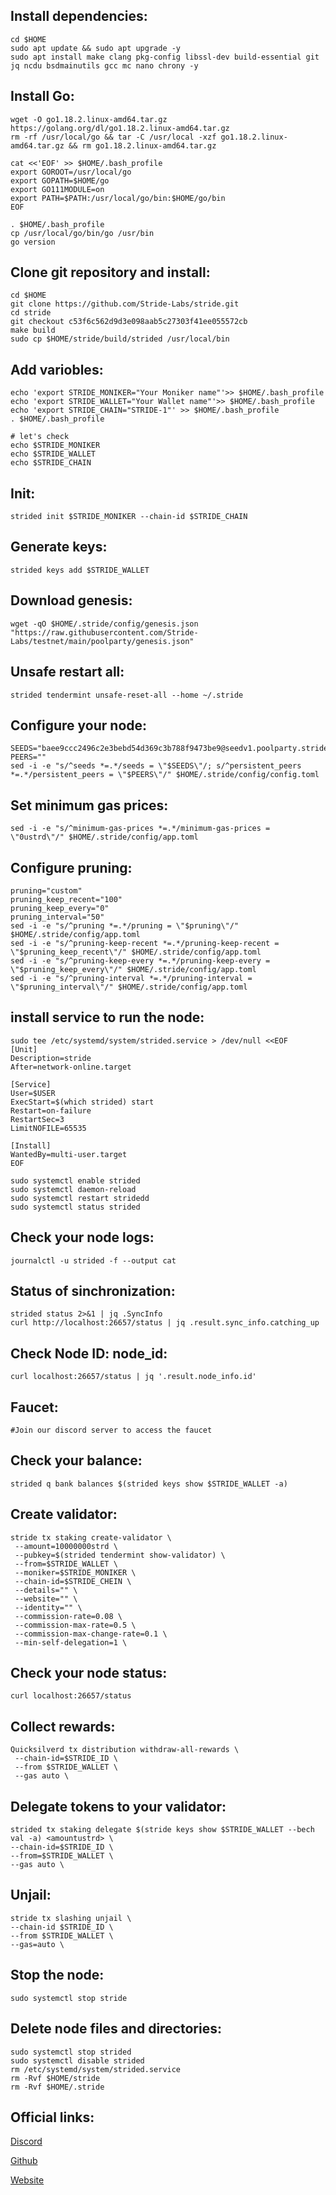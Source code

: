 ## Install dependencies:
```
cd $HOME
sudo apt update && sudo apt upgrade -y
sudo apt install make clang pkg-config libssl-dev build-essential git jq ncdu bsdmainutils gcc mc nano chrony -y
```

## Install Go:
```
wget -O go1.18.2.linux-amd64.tar.gz https://golang.org/dl/go1.18.2.linux-amd64.tar.gz
rm -rf /usr/local/go && tar -C /usr/local -xzf go1.18.2.linux-amd64.tar.gz && rm go1.18.2.linux-amd64.tar.gz

cat <<'EOF' >> $HOME/.bash_profile
export GOROOT=/usr/local/go
export GOPATH=$HOME/go
export GO111MODULE=on
export PATH=$PATH:/usr/local/go/bin:$HOME/go/bin
EOF

. $HOME/.bash_profile
cp /usr/local/go/bin/go /usr/bin
go version
```

## Clone git repository and install:
```
cd $HOME
git clone https://github.com/Stride-Labs/stride.git
cd stride
git checkout c53f6c562d9d3e098aab5c27303f41ee055572cb
make build
sudo cp $HOME/stride/build/strided /usr/local/bin
```
## Add variobles:
```
echo 'export STRIDE_MONIKER="Your Moniker name"'>> $HOME/.bash_profile
echo 'export STRIDE_WALLET="Your Wallet name"'>> $HOME/.bash_profile
echo 'export STRIDE_CHAIN="STRIDE-1"' >> $HOME/.bash_profile
. $HOME/.bash_profile

# let's check
echo $STRIDE_MONIKER
echo $STRIDE_WALLET
echo $STRIDE_CHAIN
```

## Init:
```
strided init $STRIDE_MONIKER --chain-id $STRIDE_CHAIN
```
## Generate keys:
```
strided keys add $STRIDE_WALLET
```
## Download genesis:
```
wget -qO $HOME/.stride/config/genesis.json "https://raw.githubusercontent.com/Stride-Labs/testnet/main/poolparty/genesis.json"
```

## Unsafe restart all:
```
strided tendermint unsafe-reset-all --home ~/.stride
```

## Configure your node:
```
SEEDS="baee9ccc2496c2e3bebd54d369c3b788f9473be9@seedv1.poolparty.stridenet.co:26656"
PEERS=""
sed -i -e "s/^seeds *=.*/seeds = \"$SEEDS\"/; s/^persistent_peers *=.*/persistent_peers = \"$PEERS\"/" $HOME/.stride/config/config.toml
```

## Set minimum gas prices:
```
sed -i -e "s/^minimum-gas-prices *=.*/minimum-gas-prices = \"0ustrd\"/" $HOME/.stride/config/app.toml
```
## Configure pruning:
```
pruning="custom"
pruning_keep_recent="100"
pruning_keep_every="0"
pruning_interval="50"
sed -i -e "s/^pruning *=.*/pruning = \"$pruning\"/" $HOME/.stride/config/app.toml
sed -i -e "s/^pruning-keep-recent *=.*/pruning-keep-recent = \"$pruning_keep_recent\"/" $HOME/.stride/config/app.toml
sed -i -e "s/^pruning-keep-every *=.*/pruning-keep-every = \"$pruning_keep_every\"/" $HOME/.stride/config/app.toml
sed -i -e "s/^pruning-interval *=.*/pruning-interval = \"$pruning_interval\"/" $HOME/.stride/config/app.toml
```
## install service to run the node:
```
sudo tee /etc/systemd/system/strided.service > /dev/null <<EOF
[Unit]
Description=stride
After=network-online.target

[Service]
User=$USER
ExecStart=$(which strided) start
Restart=on-failure
RestartSec=3
LimitNOFILE=65535

[Install]
WantedBy=multi-user.target
EOF

sudo systemctl enable strided
sudo systemctl daemon-reload
sudo systemctl restart stridedd
sudo systemctl status strided
```

## Check your node logs:
```
journalctl -u strided -f --output cat
```
## Status of sinchronization:
```
strided status 2>&1 | jq .SyncInfo
curl http://localhost:26657/status | jq .result.sync_info.catching_up
```
## Check Node ID: node_id:
```
curl localhost:26657/status | jq '.result.node_info.id'
```
## Faucet:
```
#Join our discord server to access the faucet
```
## Сheck your balance:
```
strided q bank balances $(strided keys show $STRIDE_WALLET -a)
```
## Create validator:
```
stride tx staking create-validator \
 --amount=10000000strd \
 --pubkey=$(strided tendermint show-validator) \
 --from=$STRIDE_WALLET \
 --moniker=$STRIDE_MONIKER \
 --chain-id=$STRIDE_CHEIN \
 --details="" \
 --website="" \
 --identity="" \
 --commission-rate=0.08 \
 --commission-max-rate=0.5 \
 --commission-max-change-rate=0.1 \
 --min-self-delegation=1 \
```

## Check your node status:
```
curl localhost:26657/status
```
## Collect rewards:
```
Quicksilverd tx distribution withdraw-all-rewards \
 --chain-id=$STRIDE_ID \
 --from $STRIDE_WALLET \
 --gas auto \
```
## Delegate tokens to your validator:
```
strided tx staking delegate $(stride keys show $STRIDE_WALLET --bech val -a) <amountustrd> \
--chain-id=$STRIDE_ID \
--from=$STRIDE_WALLET \
--gas auto \
```

## Unjail:
```
stride tx slashing unjail \
--chain-id $STRIDE_ID \ 
--from $STRIDE_WALLET \ 
--gas=auto \ 
```
## Stop the node:
```
sudo systemctl stop stride
```
## Delete node files and directories:
```
sudo systemctl stop strided
sudo systemctl disable strided
rm /etc/systemd/system/strided.service
rm -Rvf $HOME/stride
rm -Rvf $HOME/.stride
```
## Official links:
  
[Discord](http://stride.zone/discord)

[Github](https://github.com/Stride-Labs/testnet)

[Website](https://stride.zone/)
